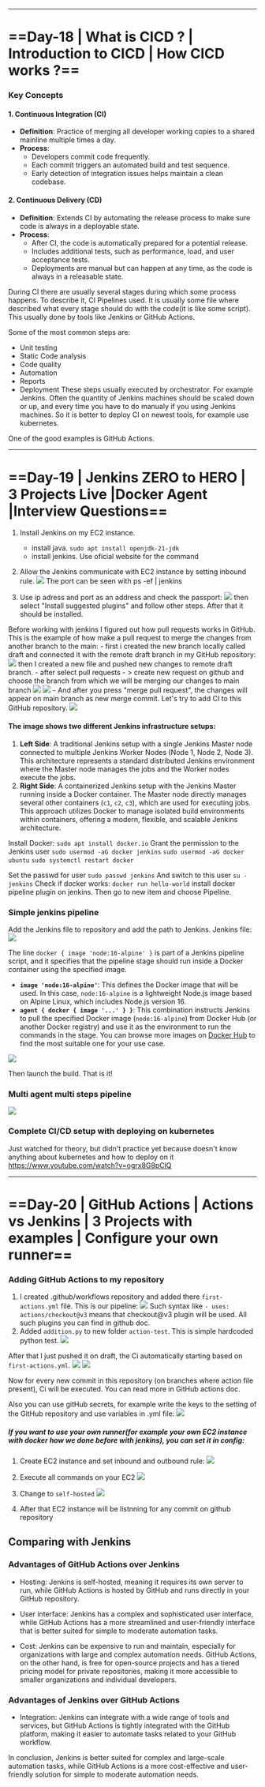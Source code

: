 
---
# ==Day-18 | What is CICD ? | Introduction to CICD | How CICD works ?==

### Key Concepts

#### 1. **Continuous Integration (CI)**
   - **Definition**: Practice of merging all developer working copies to a shared mainline multiple times a day.
   - **Process**:
     - Developers commit code frequently.
     - Each commit triggers an automated build and test sequence.
     - Early detection of integration issues helps maintain a clean codebase.

#### 2. **Continuous Delivery (CD)**
   - **Definition**: Extends CI by automating the release process to make sure code is always in a deployable state.
   - **Process**:
     - After CI, the code is automatically prepared for a potential release.
     - Includes additional tests, such as performance, load, and user acceptance tests.
     - Deployments are manual but can happen at any time, as the code is always in a releasable state.


During CI there are usually several stages during which some process happens. To describe it, CI Pipelines used. It is usually some file where described what every stage should do with the code(it is like some script). This usually done by tools like Jenkins or GitHub Actions.

Some of the most common steps are:
- Unit testing
- Static Code analysis
- Code quality
- Automation
- Reports
- Deployment
These steps usually executed by orchestrator. For example Jenkins.
Often the quantity of Jenkins machines should be scaled down or up, and every time you have to do manualy if you using Jenkins machines. So it is better to deploy CI on newest tools, for example use kubernetes.

One of the good examples is GitHub Actions. 


---
# ==Day-19 | Jenkins ZERO to HERO | 3 Projects Live |Docker Agent |Interview Questions==

1) Install Jenkins on my EC2 instance.
	- install java. `sudo apt install openjdk-21-jdk`
	- install jenkins. Use oficial website for the command
2) Allow the Jenkins communicate with EC2 instance by setting inbound rule.
![](Attachments/Pasted%20image%2020240830190248.png)
The port can be seen with ps -ef | jenkins

3) Use ip adress and port as an address and check the passport:
![](Attachments/Pasted%20image%2020240830190625.png)
then select "Install suggested plugins" and follow other steps. After that it should be installed.

Before working with jenkins I figured out how pull requests works in GitHub. This is the example of how make a pull request to merge the changes from another branch to the main:
	 - first i created the new branch locally called draft and connected it with the remote draft branch in my GitHub repository:
	 ![](Attachments/Pasted%20image%2020240830203140.png)
	 then I created a new file and pushed new changes to remote draft branch.
	 - after select pull requests - > create new request on github and choose the branch from which we will be merging our changes to main branch
	 ![](Attachments/Pasted%20image%2020240830203621.png)
	![](Attachments/Pasted%20image%2020240830203736.png)
	 - And after you press "merge pull request", the changes will appear on main branch as new merge commit.
Let's try to add CI to this GitHub repository.
![](Attachments/Pasted%20image%2020240830204255.png)
#### The image shows two different Jenkins infrastructure setups:

1. **Left Side**: A traditional Jenkins setup with a single Jenkins Master node connected to multiple Jenkins Worker Nodes (Node 1, Node 2, Node 3). This architecture represents a standard distributed Jenkins environment where the Master node manages the jobs and the Worker nodes execute the jobs.
2. **Right Side**: A containerized Jenkins setup with the Jenkins Master running inside a Docker container. The Master node directly manages several other containers (`c1`, `c2`, `c3`), which are used for executing jobs. This approach utilizes Docker to manage isolated build environments within containers, offering a modern, flexible, and scalable Jenkins architecture.

Install Docker:
`sudo apt install docker.io`
Grant the permission to the Jenkins user
`sudo usermod -aG docker jenkins`
 `sudo usermod -aG docker ubuntu`
`sudo systemctl restart docker`

Set the passwd for user
`sudo passwd jenkins`
And switch to this user
`su - jenkins`
Check if docker works:
`docker run hello-world`
install docker pipeline plugin on jenkins.
Then go to new item and choose Pipeline.

### Simple jenkins pipeline

Add the Jenkins file to repository and add the path to Jenkins.
Jenkins file: 
![](Attachments/Pasted%20image%2020240831153528.png)

The line `docker { image 'node:16-alpine' }` is part of a Jenkins pipeline script, and it specifies that the pipeline stage should run inside a Docker container using the specified image.

- **`image 'node:16-alpine'`**: This defines the Docker image that will be used. In this case, `node:16-alpine` is a lightweight Node.js image based on Alpine Linux, which includes Node.js version 16.
- **`agent { docker { image '...' } }`**: This combination instructs Jenkins to pull the specified Docker image (`node:16-alpine`) from Docker Hub (or another Docker registry) and use it as the environment to run the commands in the stage.
You can browse more images on [Docker Hub](https://hub.docker.com/) to find the most suitable one for your use case.

![](Attachments/Pasted%20image%2020240831154111.png)

Then launch the build. That is it!
### Multi agent multi steps pipeline

![](Attachments/Pasted%20image%2020240831175323.png)

### Complete CI/CD setup with deploying on kubernetes
Just watched for theory, but didn't practice yet because doesn't know anything about kubernetes and how to deploy on it
https://www.youtube.com/watch?v=ogrx8G8pClQ

---
# ==Day-20 | GitHub Actions | Actions vs Jenkins | 3 Projects with examples | Configure your own runner==

### Adding GitHub Actions to my repository
1) I created .github/workflows repository and added there `first-actions.yml` file. This is our pipeline:
![](Attachments/Pasted%20image%2020240831212757.png)
 Such syntax like `- uses: actions/checkout@v3` means that checkout@v3 plugin will be used. All such plugins you can find in github doc.
2) Added `addition.py` to new folder `action-test`. This is simple hardcoded python test. 
![](Attachments/Pasted%20image%2020240831212942.png)

After that I just pushed it on draft, the Ci automatically starting based on `first-actions.yml`. 
![](Attachments/Pasted%20image%2020240831213110.png)
![](Attachments/Pasted%20image%2020240831213140.png)

Now for every new commit in this repository (on branches where action file present), Ci will be executed.
You can read more in GitHub actions doc.

Also you can use gitHub  secrets, for example write the keys to the setting of the GitHub repository and use variables in .yml file:
![](Attachments/Pasted%20image%2020240831215157.png)
##### If you want to use your own runner(for example your own EC2 instance with docker how we done before with jenkins), you can set it in config:
1) Create EC2 instance and set inbound and outbound rule: 
![](Attachments/Pasted%20image%2020240831220357.png)

2) Execute all commands on your EC2
![](Attachments/Pasted%20image%2020240831221316.png)

3) Change to `self-hosted`
![](Attachments/Pasted%20image%2020240831222403.png)
4) After that EC2 instance will be listnning for any commit on github repository
## Comparing with Jenkins

### Advantages of GitHub Actions over Jenkins

- Hosting: Jenkins is self-hosted, meaning it requires its own server to run, while GitHub Actions is hosted by GitHub and runs directly in your GitHub repository.

- User interface: Jenkins has a complex and sophisticated user interface, while GitHub Actions has a more streamlined and user-friendly interface that is better suited for simple to moderate automation tasks.

- Cost: Jenkins can be expensive to run and maintain, especially for organizations with large and complex automation needs. GitHub Actions, on the other hand, is free for open-source projects and has a tiered pricing model for private repositories, making it more accessible to smaller organizations and individual developers.
### Advantages of Jenkins over GitHub Actions

- Integration: Jenkins can integrate with a wide range of tools and services, but GitHub Actions is tightly integrated with the GitHub platform, making it easier to automate tasks related to your GitHub workflow.

In conclusion, Jenkins is better suited for complex and large-scale automation tasks, while GitHub Actions is a more cost-effective and user-friendly solution for simple to moderate automation needs.

